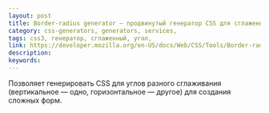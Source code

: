 ```yaml
---
layout: post
title: Border-radius generator — продвинутый генератор CSS для сглаженных углов
category: css-generators, generators, services, 
tags: css3, генератор, сглаженный, угол, 
link: https://developer.mozilla.org/en-US/docs/Web/CSS/Tools/Border-radius_generator
description: 
keywords: 
---
```


<p>Позволяет генерировать CSS для углов разного сглаживания (вертикальное — одно, горизонтальное — другое) для создания сложных форм.</p>
